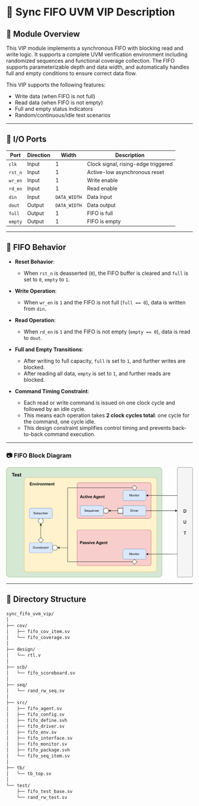 # 📘 Sync FIFO UVM VIP Description

## 🧩 Module Overview

This VIP module implements a synchronous FIFO with blocking read and write logic. It supports a complete UVM verification environment including randomized sequences and functional coverage collection. The FIFO supports parameterizable depth and data width, and automatically handles full and empty conditions to ensure correct data flow.

This VIP supports the following features:

- Write data (when FIFO is not full)
- Read data (when FIFO is not empty)
- Full and empty status indicators
- Random/continuous/idle test scenarios

---

## 🔧 I/O Ports

| Port    | Direction | Width        | Description                          |
|---------|-----------|--------------|--------------------------------------|
| `clk`   | Input     | 1            | Clock signal, rising-edge triggered  |
| `rst_n` | Input     | 1            | Active-low asynchronous reset        |
| `wr_en` | Input     | 1            | Write enable                         |
| `rd_en` | Input     | 1            | Read enable                          |
| `din`   | Input     | `DATA_WIDTH` | Data input                           |
| `dout`  | Output    | `DATA_WIDTH` | Data output                          |
| `full`  | Output    | 1            | FIFO is full                         |
| `empty` | Output    | 1            | FIFO is empty                        |

---

## 🔁 FIFO Behavior

- **Reset Behavior**:
  - When `rst_n` is deasserted (`0`), the FIFO buffer is cleared and `full` is set to `0`, `empty` to `1`.

- **Write Operation**:
  - When `wr_en` is `1` and the FIFO is not full (`full == 0`), data is written from `din`.

- **Read Operation**:
  - When `rd_en` is `1` and the FIFO is not empty (`empty == 0`), data is read to `dout`.

- **Full and Empty Transitions**:
  - After writing to full capacity, `full` is set to `1`, and further writes are blocked.
  - After reading all data, `empty` is set to `1`, and further reads are blocked.

- **Command Timing Constraint**:
  - Each read or write command is issued on one clock cycle and followed by an idle cycle.
  - This means each operation takes **2 clock cycles total**: one cycle for the command, one cycle idle.
  - This design constraint simplifies control timing and prevents back-to-back command execution.

---

### 📷 FIFO Block Diagram

![FIFO Block Diagram](fifo_diagram.png)

---

## 📁 Directory Structure
```
sync_fifo_uvm_vip/
│
├── cov/
│   ├── fifo_cov_item.sv
│   └── fifo_coverage.sv
│
├── design/
│   └── rtl.v
│
├── scb/
│   └── fifo_scoreboard.sv
│
├── seq/
│   └── rand_rw_seq.sv
│
├── src/
│   ├── fifo_agent.sv
│   ├── fifo_config.sv
│   ├── fifo_define.svh
│   ├── fifo_driver.sv
│   ├── fifo_env.sv
│   ├── fifo_interface.sv
│   ├── fifo_monitor.sv
│   ├── fifo_package.svh
│   └── fifo_seq_item.sv
│
├── tb/
│   └── tb_top.sv
│
└── test/
    ├── fifo_test_base.sv
    └── rand_rw_test.sv
```